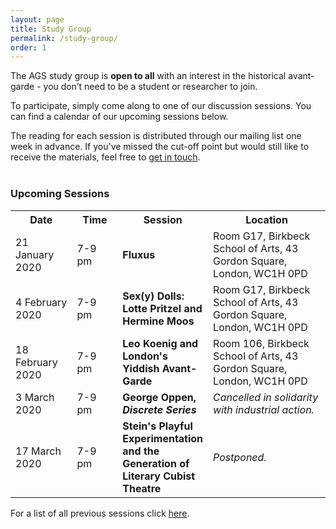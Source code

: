 ```yaml
---
layout: page
title: Study Group
permalink: /study-group/
order: 1
---
```


The AGS study group is **open to all** with an interest in the historical avant-garde - you don’t need to be a student or researcher to join.

To participate, simply come along to one of our discussion sessions. You can find a calendar of our upcoming sessions below.

The reading for each session is distributed through our mailing list one week in advance. If you've missed the cut-off point but would still like to receive the materials, feel free to <a class="u-email" href="mailto:{{ site.email }}">get in touch</a>.
<br><br>

<h3>Upcoming Sessions</h3>


<table>
  <tr>
    <th>Date</th>
    <th>Time</th>
    <th>Session</th>
    <th>Location</th>
  </tr>
  <tr>
    <td width="20%">21 January 2020</td>
    <td width ="15%">7-9 pm</td>
    <td width="25%"><b>Fluxus</b></td>
    <td width="40%">Room G17, Birkbeck School of Arts, 43 Gordon Square, London, WC1H 0PD</td>
  </tr>
  <tr>
    <td>4 February 2020</td>
    <td>7-9 pm</td>
    <td><b>Sex(y) Dolls: Lotte Pritzel and Hermine Moos</b></td>
    <td>Room G17, Birkbeck School of Arts, 43 Gordon Square, London, WC1H 0PD</td>
  </tr>
  <tr>
    <td>18 February 2020</td>
    <td>7-9 pm</td>
    <td><b>Leo Koenig and London's Yiddish Avant-Garde</b></td>
    <td>Room 106, Birkbeck School of Arts, 43 Gordon Square, London, WC1H 0PD</td>
  </tr>  
  <tr>
    <td>3 March 2020</td>
    <td>7-9 pm</td>
    <td><b>George Oppen, <i>Discrete Series</i></b></td>
    <td><i>Cancelled in solidarity with industrial action.</i></td>
  </tr>  
  <tr>
    <td>17 March 2020</td>
    <td>7-9 pm</td>
    <td><b>Stein's Playful Experimentation and the Generation of Literary Cubist Theatre</b></td>
    <td><i>Postponed.</i></td>
  </tr>
</table>

<!-- Share buttons BEGIN
<div class="a2a_kit a2a_kit_size_25 a2a_default_style" data-a2a-icon-color="#828282">
  <a class="a2a_button_facebook"></a>
  <a class="a2a_button_twitter"></a>
  <a class="a2a_button_email"></a>
  <a class="a2a_button_whatsapp"></a>
</div>
<script async src="https://static.addtoany.com/menu/page.js"></script><br>
Share buttons END -->

For a list of all previous sessions click [here](/past-sessions).
